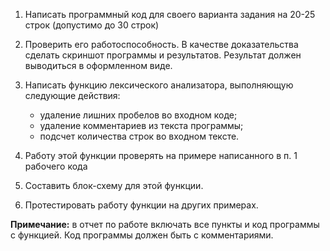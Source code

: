 1. Написать программный код для своего варианта задания на 20-25 строк (допустимо до 30 строк)
2. Проверить его работоспособность. В качестве доказательства сделать скриншот программы и результатов. Результат должен выводиться в оформленном виде.
3. Написать функцию лексического анализатора, выполняющую следующие действия: 
	- удаление лишних пробелов во входном коде;
	- удаление комментариев из текста программы;
	- подсчет количества строк во входном тексте.

4. Работу этой функции проверять на примере написанного в п. 1 рабочего кода
5. Составить блок-схему для этой функции.
6. Протестировать работу функции на других примерах.
  
**Примечание:** в отчет по работе включать все пункты и код программы с функцией. Код программы должен быть с комментариями.